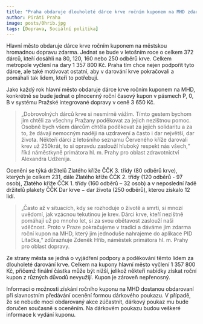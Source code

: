 ```yaml
---
title: "Praha obdaruje dlouholeté dárce krve ročním kuponem na MHD zdarma"
author: Piráti Praha
image: posts/0hrib.jpg
tags: [Doprava, Sociální politika]
---
```

 
Hlavní město obdaruje dárce krve ročním kuponem na městskou hromadnou dopravu zdarma. Jednat se bude v letošním roce o celkem 372 dárců, kteří dosáhli na 80, 120, 160 nebo 250 odběrů krve. Celkem metropole vyčlení na dary 1 357 800 Kč. Praha tím chce nejen podpořit tyto dárce, ale také motivovat ostatní, aby v darování krve pokračovali a pomáhali tak lidem, kteří to potřebují.

Jako každý rok hlavní město obdaruje dárce krve ročním kuponem na MHD, konkrétně se bude jednat o plnocenný roční časový kupon v pásmech P, 0, B v systému Pražské integrované dopravy v ceně 3 650 Kč.

> „Dobrovolných dárců krve si nesmírně vážím. Tímto gestem bychom jim chtěli za všechny Pražany poděkovat za jejich nezištnou pomoc. Osobně bych všem dárcům chtěla poděkovat za jejich solidaritu a za to, že dávají nemocným naději na uzdravení a často i dar největší, dar života. Někteří dárci z letošního seznamu Červeného kříže darovali krev už 250krát, to si opravdu zaslouží hluboký respekt nás všech,“ říká náměstkyně primátora hl. m. Prahy pro oblast zdravotnictví Alexandra Udženija.

Ocenění se týká držitelů Zlatého kříže ČČK 3. třídy (80 odběrů krve), kterých je celkem 231, dále Zlatého kříže ČČK 2. třídy (120 odběrů - 97 osob), Zlatého kříže ČČK 1. třídy (160 odběrů – 32 osob) a v neposlední řadě držitelů plakety ČČK Dar krve − dar života (250 odběrů), kterou získalo 12 lidí.

> „Často až v situacích, kdy se rozhoduje o životě a smrti, si mnozí uvědomí, jak vzácnou tekutinou je krev. Dárci krve, kteří nezištně pomáhají už po mnoho let, si za svou obětavost zaslouží naši vděčnost. Proto v Praze pokračujeme v tradici a dáváme jim zdarma roční kupon na MHD, který jim jednoduše nahrajeme do aplikace PID Lítačka,“ zdůrazňuje Zdeněk Hřib, náměstek primátora hl. m. Prahy pro oblast dopravy. 

Ze strany města se jedná o vyjádření podpory a poděkování těmto lidem za dlouholeté darování krve. Celkem na kupony hlavní město vyčlení 1 357 800 Kč, přičemž finální částka může být nižší, jelikož někteří nabídky získat roční kupon z různých důvodů nevyužijí. Kupon je zároveň nepřenosný.

Informaci o možnosti získání ročního kuponu na MHD dostanou obdarovaní při slavnostním předávání ocenění formou dárkového poukazu. V případě, že se nebude moci obdarovaný akce zúčastnit, dárkový poukaz mu bude doručen současně s oceněním. Na dárkovém poukazu budou veškeré informace k vydání kuponu.


